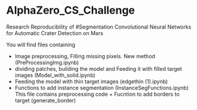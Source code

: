 # AlphaZero_CS_Challenge
Research Reproducibility of
#Segmentation Convolutional Neural Networks for Automatic Crater Detection on Mars

You will find files containing
  * Image preprocessing, Filling missing pixels. New method (PreProcessingImg.ipynb)
  * dividing patches, building the model and Feeding it with filled target images (Model_with_solid.ipynb)
  * Feeding the model with thin target images (edgethin (1).ipynb)
  * Functions to add instance segmentation (InstanceSegFunctions.ipynb) This file contains preprocessing code + Fucntion to add borders to target (generate_border)
  
